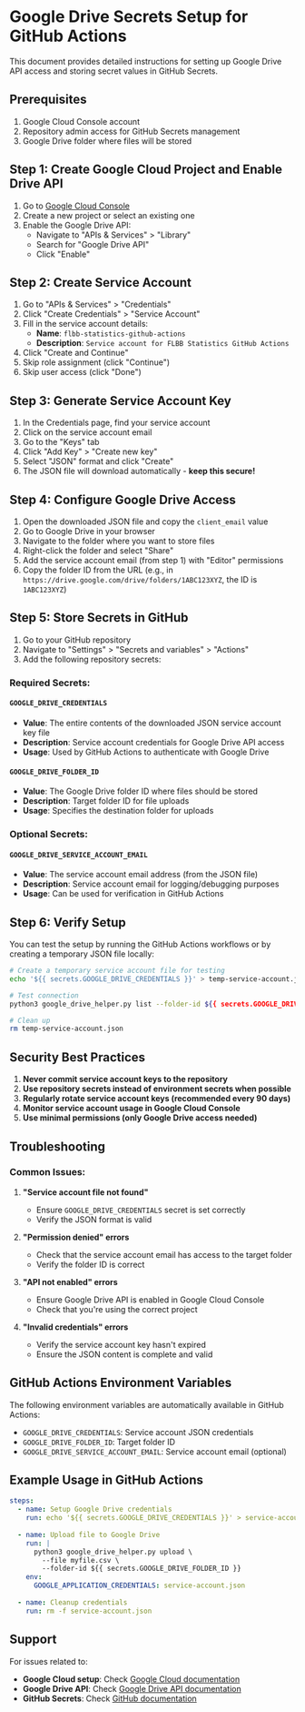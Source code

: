 # Google Drive Secrets Setup for GitHub Actions

This document provides detailed instructions for setting up Google Drive API access and storing secret values in GitHub Secrets.

## Prerequisites

1. Google Cloud Console account
2. Repository admin access for GitHub Secrets management
3. Google Drive folder where files will be stored

## Step 1: Create Google Cloud Project and Enable Drive API

1. Go to [Google Cloud Console](https://console.cloud.google.com/)
2. Create a new project or select an existing one
3. Enable the Google Drive API:
   - Navigate to "APIs & Services" > "Library"
   - Search for "Google Drive API"
   - Click "Enable"

## Step 2: Create Service Account

1. Go to "APIs & Services" > "Credentials"
2. Click "Create Credentials" > "Service Account"
3. Fill in the service account details:
   - **Name**: `flbb-statistics-github-actions`
   - **Description**: `Service account for FLBB Statistics GitHub Actions`
4. Click "Create and Continue"
5. Skip role assignment (click "Continue")
6. Skip user access (click "Done")

## Step 3: Generate Service Account Key

1. In the Credentials page, find your service account
2. Click on the service account email
3. Go to the "Keys" tab
4. Click "Add Key" > "Create new key"
5. Select "JSON" format and click "Create"
6. The JSON file will download automatically - **keep this secure!**

## Step 4: Configure Google Drive Access

1. Open the downloaded JSON file and copy the `client_email` value
2. Go to Google Drive in your browser
3. Navigate to the folder where you want to store files
4. Right-click the folder and select "Share"
5. Add the service account email (from step 1) with "Editor" permissions
6. Copy the folder ID from the URL (e.g., in `https://drive.google.com/drive/folders/1ABC123XYZ`, the ID is `1ABC123XYZ`)

## Step 5: Store Secrets in GitHub

1. Go to your GitHub repository
2. Navigate to "Settings" > "Secrets and variables" > "Actions"
3. Add the following repository secrets:

### Required Secrets:

#### `GOOGLE_DRIVE_CREDENTIALS`
- **Value**: The entire contents of the downloaded JSON service account key file
- **Description**: Service account credentials for Google Drive API access
- **Usage**: Used by GitHub Actions to authenticate with Google Drive

#### `GOOGLE_DRIVE_FOLDER_ID`  
- **Value**: The Google Drive folder ID where files should be stored
- **Description**: Target folder ID for file uploads
- **Usage**: Specifies the destination folder for uploads

### Optional Secrets:

#### `GOOGLE_DRIVE_SERVICE_ACCOUNT_EMAIL`
- **Value**: The service account email address (from the JSON file)
- **Description**: Service account email for logging/debugging purposes
- **Usage**: Can be used for verification in GitHub Actions

## Step 6: Verify Setup

You can test the setup by running the GitHub Actions workflows or by creating a temporary JSON file locally:

```bash
# Create a temporary service account file for testing
echo '${{ secrets.GOOGLE_DRIVE_CREDENTIALS }}' > temp-service-account.json

# Test connection
python3 google_drive_helper.py list --folder-id ${{ secrets.GOOGLE_DRIVE_FOLDER_ID }}

# Clean up
rm temp-service-account.json
```

## Security Best Practices

1. **Never commit service account keys to the repository**
2. **Use repository secrets instead of environment secrets when possible**
3. **Regularly rotate service account keys (recommended every 90 days)**
4. **Monitor service account usage in Google Cloud Console**
5. **Use minimal permissions (only Google Drive access needed)**

## Troubleshooting

### Common Issues:

1. **"Service account file not found"**
   - Ensure `GOOGLE_DRIVE_CREDENTIALS` secret is set correctly
   - Verify the JSON format is valid

2. **"Permission denied" errors**
   - Check that the service account email has access to the target folder
   - Verify the folder ID is correct

3. **"API not enabled" errors**
   - Ensure Google Drive API is enabled in Google Cloud Console
   - Check that you're using the correct project

4. **"Invalid credentials" errors**
   - Verify the service account key hasn't expired
   - Ensure the JSON content is complete and valid

## GitHub Actions Environment Variables

The following environment variables are automatically available in GitHub Actions:

- `GOOGLE_DRIVE_CREDENTIALS`: Service account JSON credentials
- `GOOGLE_DRIVE_FOLDER_ID`: Target folder ID
- `GOOGLE_DRIVE_SERVICE_ACCOUNT_EMAIL`: Service account email (optional)

## Example Usage in GitHub Actions

```yaml
steps:
  - name: Setup Google Drive credentials
    run: echo '${{ secrets.GOOGLE_DRIVE_CREDENTIALS }}' > service-account.json
    
  - name: Upload file to Google Drive
    run: |
      python3 google_drive_helper.py upload \
        --file myfile.csv \
        --folder-id ${{ secrets.GOOGLE_DRIVE_FOLDER_ID }}
    env:
      GOOGLE_APPLICATION_CREDENTIALS: service-account.json
      
  - name: Cleanup credentials
    run: rm -f service-account.json
```

## Support

For issues related to:
- **Google Cloud setup**: Check [Google Cloud documentation](https://cloud.google.com/docs)
- **Google Drive API**: Check [Google Drive API documentation](https://developers.google.com/drive/api)
- **GitHub Secrets**: Check [GitHub documentation](https://docs.github.com/en/actions/security-guides/encrypted-secrets)